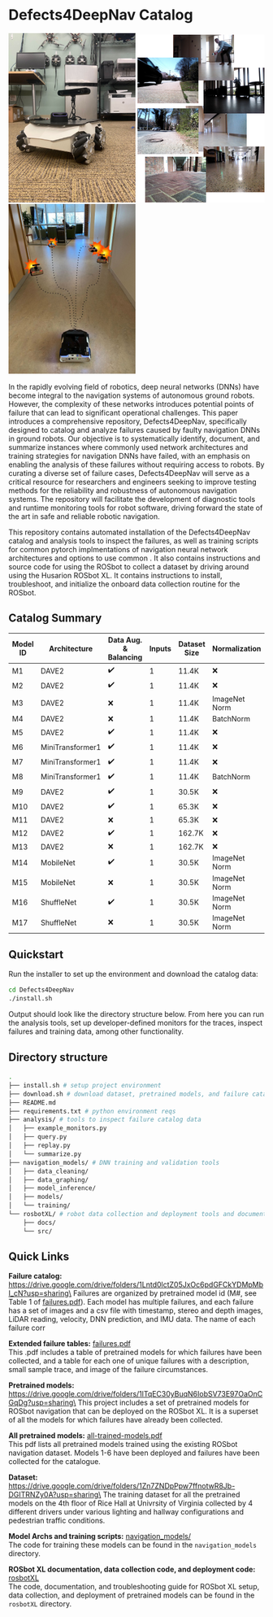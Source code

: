 # Defects4DeepNav Catalog

<p float="middle">
  <img src="rosbotXL/docs/image/IMG_9067.jpg" width="250" />
  <img src="rosbotXL/docs/image/dataset.png" width="250" /> 
  <img src="rosbotXL/docs/image/rosbot-heroimage-new.jpg" width="250" /> 
</p>



In the rapidly evolving field of robotics, deep neural networks (DNNs) have become integral to the navigation systems of autonomous ground robots. However, the complexity of these networks introduces potential points of failure that can lead to significant operational challenges. This  paper introduces a comprehensive repository, Defects4DeepNav, specifically designed to catalog and analyze failures caused by faulty navigation DNNs in ground robots.
Our objective is to systematically identify, document, and summarize instances where commonly used network architectures and training strategies for navigation DNNs have failed, with an emphasis on enabling the analysis of these failures without requiring access to robots.
By curating a diverse set of failure cases, Defects4DeepNav will serve as a critical resource for researchers and engineers seeking to improve testing methods for the reliability and robustness of autonomous navigation systems.
The repository will facilitate the development of diagnostic tools and runtime monitoring tools for robot software, driving forward the state of the art in safe and reliable robotic navigation.


This repository contains automated installation of the Defects4DeepNav catalog and analysis tools to inspect the failures, as well as training scripts for common pytorch implmentations of navigation neural network architectures and options to use common .
It also contains instructions and source code for using the ROSbot to collect a dataset by driving around using the Husarion ROSbot XL.
It contains instructions to install, troubleshoot, and initialize the onboard data collection routine for the ROSbot.

## Catalog Summary

| Model ID | Architecture     | Data Aug. \& Balancing | Inputs  | Dataset Size | Normalization | Epochs       | Loss Function  | Failures |
| -------- | ---------------- | ---------------------- | ------- | ------------ | ------------- | ------------ | -------------- | -------- |
| M1       | DAVE2            | :heavy_check_mark:     | 1       | 11.4K        | :x:           | 100          | MSE            | 13       |
| M2       | DAVE2            | :heavy_check_mark:     | 1       | 11.4K        | :x:           | 100          | L1             | 4        |
| M3       | DAVE2            | :x:                    | 1       | 11.4K        | ImageNet Norm | 100          | MSE            | 12       |
| M4       | DAVE2            | :x:                    | 1       | 11.4K        | BatchNorm     | 100          | MSE            | 12       |
| M5       | DAVE2            | :heavy_check_mark:     | 1       | 11.4K        | :x:           | convergence  | L1             | 2        |
| M6       | MiniTransformer1 | :heavy_check_mark:     | 1       | 11.4K        | :x:           | 100          | MSE            | 12       |
| M7       | MiniTransformer1 | :heavy_check_mark:     | 1       | 11.4K        | :x:           | convergence  | MSE            | 12       |
| M8       | MiniTransformer1 | :heavy_check_mark:     | 1       | 11.4K        | BatchNorm     | 100          | MSE            | 12       |
| M9       | DAVE2            | :heavy_check_mark:     | 1       | 30.5K        | :x:           | 100          | MSE            | 12       |
| M10      | DAVE2            | :heavy_check_mark:     | 1       | 65.3K        | :x:           | convergence  | MSE            | 12       |
| M11      | DAVE2            | :x:                    | 1       | 65.3K        | :x:           | 100          | MSE            | 12       |
| M12      | DAVE2            | :heavy_check_mark:     | 1       | 162.7K       | :x:           | 100          | MSE            | 12       |
| M13      | DAVE2            | :x:                    | 1       | 162.7K       | :x:           | 100          | MSE            | 12       |
| M14      | MobileNet        | :heavy_check_mark:     | 1       | 30.5K        | ImageNet Norm | 100          | MSE            | 12       |
| M15      | MobileNet        | :x:                    | 1       | 30.5K        | ImageNet Norm | 100          | MSE            | 12       |
| M16      | ShuffleNet       | :heavy_check_mark:     | 1       | 30.5K        | ImageNet Norm | 100          | MSE            | 12       |
| M17      | ShuffleNet       | :x:                    | 1       | 30.5K        | ImageNet Norm | 100          | MSE            | 12       |

## Quickstart

Run the installer to set up the environment and download the catalog data:
```bash
cd Defects4DeepNav
./install.sh
```
Output should look like the directory structure below. From here you can run the analysis tools, set up developer-defined monitors for the traces, inspect failures and training data, among other functionality.


## Directory structure

```bash
.
├── install.sh # setup project environment
├── download.sh # download dataset, pretrained models, and failure catalog
├── README.md 
├── requirements.txt # python environment reqs
├── analysis/ # tools to inspect failure catalog data
│   ├── example_monitors.py
│   ├── query.py
│   ├── replay.py
│   └── summarize.py
├── navigation_models/ # DNN training and validation tools
│   ├── data_cleaning/
│   ├── data_graphing/
│   ├── model_inference/
│   ├── models/
│   └── training/
└── rosbotXL/ # robot data collection and deployment tools and documentation
    ├── docs/
    └── src/
```



## Quick Links

**Failure catalog:** https://drive.google.com/drive/folders/1Lntd0lctZ05JxOc6pdGFCkYDMpMbI_cN?usp=sharing\
Failures are organized by pretrained model id (M\#, see Table 1 of [failures.pdf](./failures.pdf)). Each model has multiple failures, and each failure has a set of images and a csv file with timestamp, stereo and depth images, LiDAR reading, velocity, DNN prediction, and IMU data.
The name of each failure corr

**Extended failure tables:** [failures.pdf](./failures.pdf)\
This .pdf includes a table of pretrained models for which failures have been collected, and a table for each one of unique failures with a description, small sample trace, and image of the failure circumstances.

**Pretrained models:** https://drive.google.com/drive/folders/1lTqEC30yBuqN6IobSV73E97OaOnCGqDg?usp=sharing\
This project includes a set of pretrained models for ROSbot navigation that can be deployed on the ROSbot XL. It is a superset of all the models for which failures have already been collected.

**All pretrained models:** [all-trained-models.pdf](./all-trained-models.pdf)\
This pdf lists all pretrained models trained using the existing ROSbot navigation dataset. Models 1-6 have been deployed and failures have been collected for the catalogue.


**Dataset:** https://drive.google.com/drive/folders/1Zn7ZNDpPpw7ffnotwR8Jb-DGITRNZy0A?usp=sharing\
The training dataset for all the pretrained models on the 4th floor of Rice Hall at Univrsity of Virginia collected by 4 different drivers under various lighting and hallway configurations and pedestrian traffic conditions.

**Model Archs and training scripts:** [navigation_models/](navigation_models/)\
The code for training these models can be found in the ``navigation_models`` directory.

**ROSbot XL documentation, data collection code, and deployment code:** [rosbotXL](rosbotXL)\
The code, documentation, and troubleshooting guide for ROSbot XL setup, data collection, and deployment of pretrained models can be found in the ``rosbotXL`` directory.
